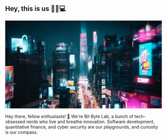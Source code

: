 ## Hey, this is us 🚀🔮💻

![An illustration](images/city-bg.png)

Hey there, fellow enthusiasts! 🖖 We're Bit Byte Lab, a bunch of tech-obsessed nerds who live and breathe innovation. Software development, quantitative finance, and cyber security are our playgrounds, and curiosity is our compass.
